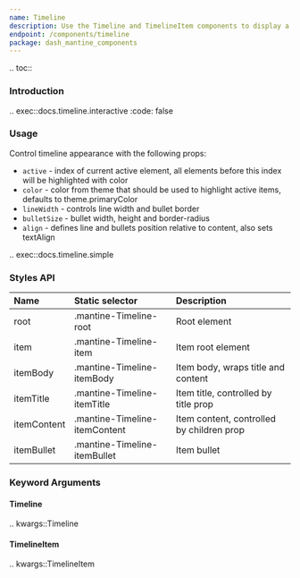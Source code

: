 ```yaml
---
name: Timeline
description: Use the Timeline and TimelineItem components to display a list of events in chronological order.
endpoint: /components/timeline
package: dash_mantine_components
---
```


.. toc::

### Introduction

.. exec::docs.timeline.interactive
    :code: false

### Usage

Control timeline appearance with the following props:

- `active` - index of current active element, all elements before this index will be highlighted with color
- `color` - color from theme that should be used to highlight active items, defaults to theme.primaryColor
- `lineWidth` - controls line width and bullet border
- `bulletSize` - bullet width, height and border-radius
- `align` - defines line and bullets position relative to content, also sets textAlign

.. exec::docs.timeline.simple
    

### Styles API

| Name        | Static selector               | Description                               |
|:------------|:------------------------------|:------------------------------------------|
| root        | .mantine-Timeline-root        | Root element                              |
| item        | .mantine-Timeline-item        | Item root element                         |
| itemBody    | .mantine-Timeline-itemBody    | Item body, wraps title and content        |
| itemTitle   | .mantine-Timeline-itemTitle   | Item title, controlled by title prop      |
| itemContent | .mantine-Timeline-itemContent | Item content, controlled by children prop |
| itemBullet  | .mantine-Timeline-itemBullet  | Item bullet                               |

### Keyword Arguments

#### Timeline

.. kwargs::Timeline

#### TimelineItem

.. kwargs::TimelineItem
